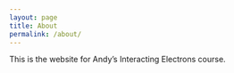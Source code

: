 ```yaml
---
layout: page
title: About
permalink: /about/
---
```


This is the website for Andy’s Interacting Electrons course. 

